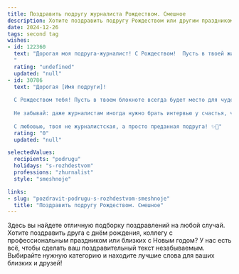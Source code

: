```yaml
---
title: Поздравить подругу журналиста Рождеством. Смешное
description: Хотите поздравить подругу Рождеством или другим праздником? Наш ИИ создаст незабываемое поздравление, а вы обязательно выделитесь среди других.  
date: 2024-12-26
tags: second tag
wishes:
- id: 122360
  text: "Дорогая моя подруга-журналист! С Рождеством!  Пусть в твоей жизни будет столько же интересных новостей, сколько ты успеваешь написать за день, и пусть все они будут исключительно позитивными – без сенсаций, скандалов и расследований (разве что расследование того, куда делся весь шоколад с праздничного стола). Желаю тебе море позитива,  безграничного вдохновения и чтобы твой новый год был написан исключительно жирным шрифтом, курсивом и подчеркнут золотом!
  "
  rating: "undefined"
  updated: "null"
- id: 30786
  text: "Дорогая [Имя подруги]!
  
  С Рождеством тебя! Пусть в твоем блокноте всегда будет место для чудес, а в чашке — горячий шоколад вместо холодных репортажей. Желаю, чтобы каждый твой вопрос находил ответ, а каждая новость — счастье! Пусть твоя карьера будет такой же яркой, как рождественская гирлянда, а читатели — такими же хорошими, как сами здравые мысли!
  
  Не забывай: даже журналистам иногда нужно брать интервью у счастья, чтобы поймать его на крючок удачи!
  
  С любовью, твоя не журналистская, а просто преданная подруга! ✨🎄"
  rating: "0"
  updated: "null"

selectedValues:
  recipients: "podrugu"
  holidays: "s-rozhdestvom"
  professions: "zhurnalist"
  style: "smeshnoje"

links:
- slug: "pozdravit-podrugu-s-rozhdestvom-smeshnoje"
  title: "Поздравить подругу Рождеством. Смешное"
---
```


Здесь вы найдете отличную подборку поздравлений на любой случай. 
Хотите поздравить друга с днём рождения, коллегу с профессиональным праздником или близких с Новым годом? У нас есть всё, чтобы сделать ваш поздравительный текст незабываемым. Выбирайте нужную категорию и находите лучшие слова для ваших близких и друзей!
